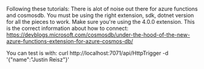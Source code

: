 Following these tutorials:
There is alot of noise out there for azure functions and cosmosdb. You must
be using the right extension, sdk, dotnet version for all the pieces to work.
Make sure you're using the 4.0.0 extension. This is the correct information
about how to connect: 
https://devblogs.microsoft.com/cosmosdb/under-the-hood-of-the-new-azure-functions-extension-for-azure-cosmos-db/


You can test is with: curl http://localhost:7071/api/HttpTrigger -d '{"name":"Justin Reisz"}'
